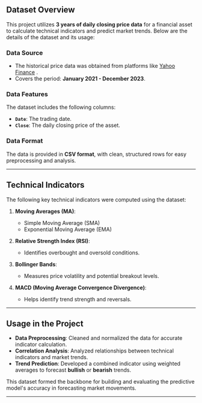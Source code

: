 ## Dataset Overview

This project utilizes **3 years of daily closing price data** for a financial asset to calculate technical indicators and predict market trends. Below are the details of the dataset and its usage:

### Data Source
- The historical price data was obtained from platforms like [Yahoo Finance](https://finance.yahoo.com) .
- Covers the period: **January 2021 - December 2023**.

### Data Features
The dataset includes the following columns:
- **`Date`**: The trading date.
- **`Close`**: The daily closing price of the asset.

### Data Format
The data is provided in **CSV format**, with clean, structured rows for easy preprocessing and analysis.

---

## Technical Indicators

The following key technical indicators were computed using the dataset:

1. **Moving Averages (MA)**:
   - Simple Moving Average (SMA)
   - Exponential Moving Average (EMA)

2. **Relative Strength Index (RSI)**:
   - Identifies overbought and oversold conditions.

3. **Bollinger Bands**:
   - Measures price volatility and potential breakout levels.

4. **MACD (Moving Average Convergence Divergence)**:
   - Helps identify trend strength and reversals.

---

## Usage in the Project

- **Data Preprocessing**: Cleaned and normalized the data for accurate indicator calculation.
- **Correlation Analysis**: Analyzed relationships between technical indicators and market trends.
- **Trend Prediction**: Developed a combined indicator using weighted averages to forecast **bullish** or **bearish** trends.

This dataset formed the backbone for building and evaluating the predictive model's accuracy in forecasting market movements.

---
